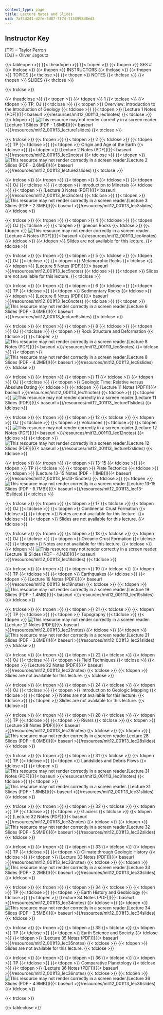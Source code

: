 ```yaml
---
content_type: page
title: Lecture Notes and Slides
uid: 7a74d241-d2fe-5d87-7f74-7158998d8ed3
---
```


Instructor Key
--------------

\[TP\] = Taylor Perron  
\[OJ\] = Oliver Jagoutz

{{< tableopen >}}
{{< theadopen >}}
{{< tropen >}}
{{< thopen >}}
SES #
{{< thclose >}}
{{< thopen >}}
INSTRUCTORS
{{< thclose >}}
{{< thopen >}}
TOPICS
{{< thclose >}}
{{< thopen >}}
NOTES
{{< thclose >}}
{{< thopen >}}
SLIDES
{{< thclose >}}

{{< trclose >}}

{{< theadclose >}}
{{< tropen >}}
{{< tdopen >}}
1
{{< tdclose >}}
{{< tdopen >}}
TP, OJ
{{< tdclose >}}
{{< tdopen >}}
Overview: Introduction to the Introduction of Geology
{{< tdclose >}}
{{< tdopen >}}
[Lecture 1 Notes (PDF)]({{< baseurl >}}/resources/mit12_001f13_lec1notes)
{{< tdclose >}}
{{< tdopen >}}
![This resource may not render correctly in a screen reader.](/images/inacessible.gif)[Lecture 1 Slides (PDF - 1.6MB)]({{< baseurl >}}/resources/mit12_001f13_lecture1slides)
{{< tdclose >}}

{{< trclose >}}
{{< tropen >}}
{{< tdopen >}}
2
{{< tdclose >}}
{{< tdopen >}}
TP
{{< tdclose >}}
{{< tdopen >}}
Origin and Age of the Earth
{{< tdclose >}}
{{< tdopen >}}
[Lecture 2 Notes (PDF)]({{< baseurl >}}/resources/mit12_001f13_lec2notes)
{{< tdclose >}}
{{< tdopen >}}
![This resource may not render correctly in a screen reader.](/images/inacessible.gif)[Lecture 2 Slides (PDF - 2.6MB)]({{< baseurl >}}/resources/mit12_001f13_lecture2slides)
{{< tdclose >}}

{{< trclose >}}
{{< tropen >}}
{{< tdopen >}}
3
{{< tdclose >}}
{{< tdopen >}}
OJ
{{< tdclose >}}
{{< tdopen >}}
Introduction to Minerals
{{< tdclose >}}
{{< tdopen >}}
[Lecture 3 Notes (PDF)]({{< baseurl >}}/resources/mit12_001f13_lec3notes)
{{< tdclose >}}
{{< tdopen >}}
![This resource may not render correctly in a screen reader.](/images/inacessible.gif)[Lecture 3 Slides (PDF - 2.3MB)]({{< baseurl >}}/resources/mit12_001f13_lec3slides)
{{< tdclose >}}

{{< trclose >}}
{{< tropen >}}
{{< tdopen >}}
4
{{< tdclose >}}
{{< tdopen >}}
OJ
{{< tdclose >}}
{{< tdopen >}}
Igneous Rocks
{{< tdclose >}}
{{< tdopen >}}
![This resource may not render correctly in a screen reader.](/images/inacessible.gif)[Lecture 4 Notes (PDF)]({{< baseurl >}}/resources/mit12_001f13_lec4notes)
{{< tdclose >}}
{{< tdopen >}}
Slides are not available for this lecture.
{{< tdclose >}}

{{< trclose >}}
{{< tropen >}}
{{< tdopen >}}
5
{{< tdclose >}}
{{< tdopen >}}
OJ
{{< tdclose >}}
{{< tdopen >}}
Metamorphic Rocks
{{< tdclose >}}
{{< tdopen >}}
[Lecture 5 Notes (PDF)]({{< baseurl >}}/resources/mit12_001f13_lec5notes)
{{< tdclose >}}
{{< tdopen >}}
Slides are not available for this lecture.
{{< tdclose >}}

{{< trclose >}}
{{< tropen >}}
{{< tdopen >}}
6
{{< tdclose >}}
{{< tdopen >}}
TP
{{< tdclose >}}
{{< tdopen >}}
Sedimentary Rocks
{{< tdclose >}}
{{< tdopen >}}
[Lecture 6 Notes (PDF)]({{< baseurl >}}/resources/mit12_001f13_lec6notes)
{{< tdclose >}}
{{< tdopen >}}
![This resource may not render correctly in a screen reader.](/images/inacessible.gif)[Lecture 6 Slides (PDF - 3.6MB)]({{< baseurl >}}/resources/mit12_001f13_lecture6slides)
{{< tdclose >}}

{{< trclose >}}
{{< tropen >}}
{{< tdopen >}}
8
{{< tdclose >}}
{{< tdopen >}}
OJ
{{< tdclose >}}
{{< tdopen >}}
Rock Structure and Deformation
{{< tdclose >}}
{{< tdopen >}}
![This resource may not render correctly in a screen reader.](/images/inacessible.gif)[Lecture 8 Notes (PDF)]({{< baseurl >}}/resources/mit12_001f13_lec8notes)
{{< tdclose >}}
{{< tdopen >}}
![This resource may not render correctly in a screen reader.](/images/inacessible.gif)[Lecture 8 Slides (PDF - 4.2MB)]({{< baseurl >}}/resources/mit12_001f13_lec8slides)
{{< tdclose >}}

{{< trclose >}}
{{< tropen >}}
{{< tdopen >}}
11
{{< tdclose >}}
{{< tdopen >}}
OJ
{{< tdclose >}}
{{< tdopen >}}
Geologic Time: Relative versus Absolute Dating
{{< tdclose >}}
{{< tdopen >}}
[Lecture 11 Notes (PDF)]({{< baseurl >}}/resources/mit12_001f13_lec11notes)
{{< tdclose >}}
{{< tdopen >}}
![This resource may not render correctly in a screen reader.](/images/inacessible.gif)[Lecture 11 Slides (PDF)]({{< baseurl >}}/resources/mit12_001f13_lecture11slides)
{{< tdclose >}}

{{< trclose >}}
{{< tropen >}}
{{< tdopen >}}
12
{{< tdclose >}}
{{< tdopen >}}
OJ
{{< tdclose >}}
{{< tdopen >}}
Volcanoes
{{< tdclose >}}
{{< tdopen >}}
![This resource may not render correctly in a screen reader.](/images/inacessible.gif)[Lecture 12 Notes (PDF)]({{< baseurl >}}/resources/mit12_001f13_lec12notes)
{{< tdclose >}}
{{< tdopen >}}
![This resource may not render correctly in a screen reader.](/images/inacessible.gif)[Lecture 12 Slides (PDF)]({{< baseurl >}}/resources/mit12_001f13_lecture12slides)
{{< tdclose >}}

{{< trclose >}}
{{< tropen >}}
{{< tdopen >}}
13–15
{{< tdclose >}}
{{< tdopen >}}
TP
{{< tdclose >}}
{{< tdopen >}}
Plate Tectonics
{{< tdclose >}}
{{< tdopen >}}
[Lecture 13-15 Notes (PDF - 1.1MB)]({{< baseurl >}}/resources/mit12_001f13_lec13-15notes)
{{< tdclose >}}
{{< tdopen >}}
![This resource may not render correctly in a screen reader.](/images/inacessible.gif)[Lecture 13-15 Slides (PDF - 9.7MB)]({{< baseurl >}}/resources/mit12_001f13_lec13-15slides)
{{< tdclose >}}

{{< trclose >}}
{{< tropen >}}
{{< tdopen >}}
17
{{< tdclose >}}
{{< tdopen >}}
OJ
{{< tdclose >}}
{{< tdopen >}}
Continental Crust Formation
{{< tdclose >}}
{{< tdopen >}}
Notes are not available for this lecture.
{{< tdclose >}}
{{< tdopen >}}
Slides are not available for this lecture.
{{< tdclose >}}

{{< trclose >}}
{{< tropen >}}
{{< tdopen >}}
18
{{< tdclose >}}
{{< tdopen >}}
OJ
{{< tdclose >}}
{{< tdopen >}}
Oceanic Crust Formation
{{< tdclose >}}
{{< tdopen >}}
Notes are not available for this lecture.
{{< tdclose >}}
{{< tdopen >}}
![This resource may not render correctly in a screen reader.](/images/inacessible.gif)[Lecture 18 Slides (PDF - 4.1MB)]({{< baseurl >}}/resources/mit12_001f13_lec18slides)
{{< tdclose >}}

{{< trclose >}}
{{< tropen >}}
{{< tdopen >}}
19
{{< tdclose >}}
{{< tdopen >}}
TP
{{< tdclose >}}
{{< tdopen >}}
Earthquakes
{{< tdclose >}}
{{< tdopen >}}
[Lecture 19 Notes (PDF)]({{< baseurl >}}/resources/mit12_001f13_lec19notes)
{{< tdclose >}}
{{< tdopen >}}
![This resource may not render correctly in a screen reader.](/images/inacessible.gif)[Lecture 19 Slides (PDF - 1.4MB)]({{< baseurl >}}/resources/mit12_001f13_lec19slides)
{{< tdclose >}}

{{< trclose >}}
{{< tropen >}}
{{< tdopen >}}
21
{{< tdclose >}}
{{< tdopen >}}
TP
{{< tdclose >}}
{{< tdopen >}}
Topography
{{< tdclose >}}
{{< tdopen >}}
![This resource may not render correctly in a screen reader.](/images/inacessible.gif)[Lecture 21 Notes (PDF)]({{< baseurl >}}/resources/mit12_001f13_lec21notes)
{{< tdclose >}}
{{< tdopen >}}
![This resource may not render correctly in a screen reader.](/images/inacessible.gif)[Lecture 21 Slides (PDF - 3.8MB)]({{< baseurl >}}/resources/mit12_001f13_lec21slides)
{{< tdclose >}}

{{< trclose >}}
{{< tropen >}}
{{< tdopen >}}
22
{{< tdclose >}}
{{< tdopen >}}
OJ
{{< tdclose >}}
{{< tdopen >}}
Field Techniques
{{< tdclose >}}
{{< tdopen >}}
[Lecture 22 Notes (PDF)]({{< baseurl >}}/resources/mit12_001f13_lec22notes)
{{< tdclose >}}
{{< tdopen >}}
Slides are not available for this lecture.
{{< tdclose >}}

{{< trclose >}}
{{< tropen >}}
{{< tdopen >}}
24
{{< tdclose >}}
{{< tdopen >}}
OJ
{{< tdclose >}}
{{< tdopen >}}
Introduction to Geologic Mapping
{{< tdclose >}}
{{< tdopen >}}
Notes are not available for this lecture.
{{< tdclose >}}
{{< tdopen >}}
Slides are not available for this lecture.
{{< tdclose >}}

{{< trclose >}}
{{< tropen >}}
{{< tdopen >}}
28
{{< tdclose >}}
{{< tdopen >}}
TP
{{< tdclose >}}
{{< tdopen >}}
Rivers
{{< tdclose >}}
{{< tdopen >}}
[Lecture 28 Notes (PDF)]({{< baseurl >}}/resources/mit12_001f13_lec28notes)
{{< tdclose >}}
{{< tdopen >}}
[![This resource may not render correctly in a screen reader.](/images/inacessible.gif)Lecture 28 Slides (PDF - 6.0MB)]({{< baseurl >}}/resources/mit12_001f13_lec28slides)
{{< tdclose >}}

{{< trclose >}}
{{< tropen >}}
{{< tdopen >}}
31
{{< tdclose >}}
{{< tdopen >}}
TP
{{< tdclose >}}
{{< tdopen >}}
Landslides and Debris Flows
{{< tdclose >}}
{{< tdopen >}}
![This resource may not render correctly in a screen reader.](/images/inacessible.gif)[Lecture 31 Notes (PDF)]({{< baseurl >}}/resources/mit12_001f13_lec31notes)
{{< tdclose >}}
{{< tdopen >}}
![This resource may not render correctly in a screen reader.](/images/inacessible.gif) [Lecture 31 Slides (PDF - 1.8MB)]({{< baseurl >}}/resources/mit12_001f13_lec31slides)
{{< tdclose >}}

{{< trclose >}}
{{< tropen >}}
{{< tdopen >}}
32
{{< tdclose >}}
{{< tdopen >}}
TP
{{< tdclose >}}
{{< tdopen >}}
Glaciers
{{< tdclose >}}
{{< tdopen >}}
[Lecture 32 Notes (PDF)]({{< baseurl >}}/resources/mit12_001f13_lec32notes)
{{< tdclose >}}
{{< tdopen >}}
![This resource may not render correctly in a screen reader.](/images/inacessible.gif)[Lecture 32 Slides (PDF - 5.9MB)]({{< baseurl >}}/resources/mit12_001f13_lec32slides)
{{< tdclose >}}

{{< trclose >}}
{{< tropen >}}
{{< tdopen >}}
33
{{< tdclose >}}
{{< tdopen >}}
TP
{{< tdclose >}}
{{< tdopen >}}
Climate through Geologic History
{{< tdclose >}}
{{< tdopen >}}
[Lecture 33 Notes (PDF)]({{< baseurl >}}/resources/mit12_001f13_lec33notes)
{{< tdclose >}}
{{< tdopen >}}
![This resource may not render correctly in a screen reader.](/images/inacessible.gif)[Lecture 33 Slides (PDF - 2.2MB)]({{< baseurl >}}/resources/mit12_001f13_lec33slides)
{{< tdclose >}}

{{< trclose >}}
{{< tropen >}}
{{< tdopen >}}
34
{{< tdclose >}}
{{< tdopen >}}
TP
{{< tdclose >}}
{{< tdopen >}}
Earth History and Geobiology
{{< tdclose >}}
{{< tdopen >}}
[Lecture 34 Notes (PDF)]({{< baseurl >}}/resources/mit12_001f13_lec34notes)
{{< tdclose >}}
{{< tdopen >}}
![This resource may not render correctly in a screen reader.](/images/inacessible.gif)[Lecture 34 Slides (PDF - 3.5MB)]({{< baseurl >}}/resources/mit12_001f13_lec34slides)
{{< tdclose >}}

{{< trclose >}}
{{< tropen >}}
{{< tdopen >}}
35
{{< tdclose >}}
{{< tdopen >}}
TP
{{< tdclose >}}
{{< tdopen >}}
Earth Science and Society
{{< tdclose >}}
{{< tdopen >}}
[Lecture 35 Notes (PDF)]({{< baseurl >}}/resources/mit12_001f13_lec35notes)
{{< tdclose >}}
{{< tdopen >}}
Slides are not available for this lecture.
{{< tdclose >}}

{{< trclose >}}
{{< tropen >}}
{{< tdopen >}}
36
{{< tdclose >}}
{{< tdopen >}}
TP
{{< tdclose >}}
{{< tdopen >}}
Comparative Planetology
{{< tdclose >}}
{{< tdopen >}}
[Lecture 36 Notes (PDF)]({{< baseurl >}}/resources/mit12_001f13_lec36notes)
{{< tdclose >}}
{{< tdopen >}}
![This resource may not render correctly in a screen reader.](/images/inacessible.gif)[Lecture 36 Slides (PDF - 4.9MB)]({{< baseurl >}}/resources/mit12_001f13_lec36slides)
{{< tdclose >}}

{{< trclose >}}

{{< tableclose >}}
